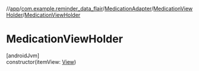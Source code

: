 //[app](../../../../index.md)/[com.example.reminder_data_flair](../../index.md)/[MedicationAdapter](../index.md)/[MedicationViewHolder](index.md)/[MedicationViewHolder](-medication-view-holder.md)

# MedicationViewHolder

[androidJvm]\
constructor(itemView: [View](https://developer.android.com/reference/kotlin/android/view/View.html))
